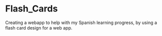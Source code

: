 # Flash_Cards
Creating a webapp to help with my Spanish learning progress, by using a flash card design for a web app. 
